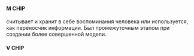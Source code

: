 #### M CHIP 
считывает и хранит в себе воспоминания человека или используется, как переносчик информации. Был промежуточным этапом при создании более совершенной модели. 

#### V CHIP
